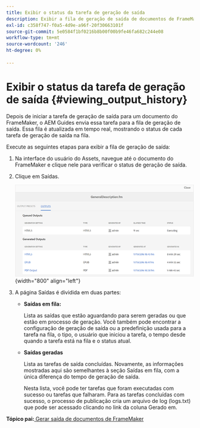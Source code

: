 ```yaml
---
title: Exibir o status da tarefa de geração de saída
description: Exibir a fila de geração de saída de documentos de FrameMaker. Saiba como visualizar o status de uma tarefa de geração de saída.
exl-id: c358f747-f0a5-4d9e-a96f-20f30663101f
source-git-commit: 5e0584f1bf0216b8b00f00b9fe46fa682c244e08
workflow-type: tm+mt
source-wordcount: '246'
ht-degree: 0%

---
```


# Exibir o status da tarefa de geração de saída {#viewing_output_history}

Depois de iniciar a tarefa de geração de saída para um documento do FrameMaker, o AEM Guides envia essa tarefa para a fila de geração de saída. Essa fila é atualizada em tempo real, mostrando o status de cada tarefa de geração de saída na fila.

Execute as seguintes etapas para exibir a fila de geração de saída:

1. Na interface do usuário do Assets, navegue até o documento do FrameMaker e clique nele para verificar o status de geração de saída.

1. Clique em Saídas.

   ![](images/output-queued-fm.png){width="800" align="left"}

1. A página Saídas é dividida em duas partes:

   - **Saídas em fila:**

     Lista as saídas que estão aguardando para serem geradas ou que estão em processo de geração. Você também pode encontrar a configuração de geração de saída ou a predefinição usada para a tarefa na fila, o tipo, o usuário que iniciou a tarefa, o tempo desde quando a tarefa está na fila e o status atual.

   - **Saídas geradas**

     Lista as tarefas de saída concluídas. Novamente, as informações mostradas aqui são semelhantes à seção Saídas em fila, com a única diferença do tempo de geração de saída.

     Nesta lista, você pode ter tarefas que foram executadas com sucesso ou tarefas que falharam. Para as tarefas concluídas com sucesso, o processo de publicação cria um arquivo de log \(logs.txt\) que pode ser acessado clicando no link da coluna Gerado em.


**Tópico pai:**[ Gerar saída de documentos de FrameMaker](fm-output-generatation.md)
